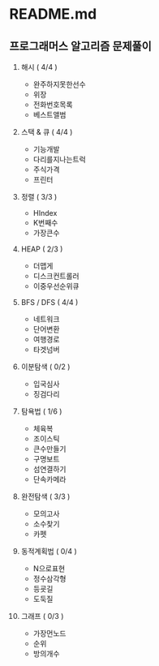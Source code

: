 # README.md

## 프로그래머스 알고리즘 문제풀이

1. 해시 ( 4/4 )
   - 완주하지못한선수
   - 위장
   - 전화번호목록
   - 베스트앨범 

2. 스택 & 큐 ( 4/4 )
    - 기능개발
    - 다리를지나는트럭
    - 주식가격
    - 프린터

3. 정렬 ( 3/3 )
   - HIndex
   - K번째수
   - 가장큰수

4. HEAP ( 2/3 )
   - 더맵게
   - 디스크컨트롤러
   - 이중우선순위큐

5. BFS / DFS ( 4/4 )
   - 네트워크
   - 단어변환
   - 여행경로
   - 타겟넘버 

6. 이분탐색 ( 0/2 )
   - 입국심사
   - 징검다리 

7. 탐욕법 ( 1/6 )
   - 체육복
   - 조이스틱
   - 큰수만들기
   - 구명보트
   - 섬연결하기
   - 단속카메라

8. 완전탐색 ( 3/3 )
   - 모의고사
   - 소수찾기
   - 카펫

9. 동적계획법 ( 0/4 )
   - N으로표현
   - 정수삼각형
   - 등굣길
   - 도둑질

10. 그래프 ( 0/3 )
    - 가장먼노드
    - 순위
    - 방의개수
